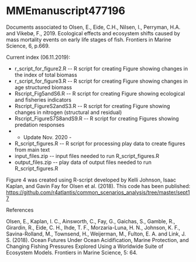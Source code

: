 # MMEmanuscript477196
Documents associated to Olsen, E., Eide, C.H., Nilsen, I., Perryman, H.A. and Vikebø, F., 2019. Ecological effects and ecosystem shifts caused by mass mortality events on early life stages of fish. Frontiers in Marine Science, 6, p.669.

Current index (06.11.2019):

* r_script_for_figure2.R -- R script for creating Figure showing changes in the index of total biomass 
* r_script_for_figure3.R -- R script for creating Figure showing changes in age structured biomass
* Rscript_Fig5andS6.R -- R script for creating Figure showing ecological and fisheries indicators 
* Rscript_FigureS2andS3.R -- R script for creating Figure showing changes in nitrogen (structural and residual)
* Rscript_FigureS7S8andS9.R -- R script for creating Figures showing predation responses 
* - Update Nov. 2020 -
* R_script_figures.R -- R script for processing play data to create figures from main text
* input_files.zip -- input files needed to run R_script_figures.R
* output_files.zip -- play data of output files needed to run R_script_figures.R

Figure 4 was created using R-script developed by Kelli Johnson, Isaac Kaplan, and Gavin Fay for Olsen et al. (2018). This code has been published:
https://github.com/r4atlantis/common_scenarios_analysis/tree/master/sept17

References

Olsen, E., Kaplan, I. C., Ainsworth, C., Fay, G., Gaichas, S., Gamble, R., Girardin, R., Eide, C. H., Ihde, T. F., Morzaria-Luna, H. N., Johnson, K. F., Savina-Rolland, M., Townsend, H., Weijerman, M., Fulton, E. A. and Link, J. S. (2018). Ocean Futures Under Ocean Acidification, Marine Protection, and Changing Fishing Pressures Explored Using a Worldwide Suite of Ecosystem Models. Frontiers in Marine Science, 5: 64.
